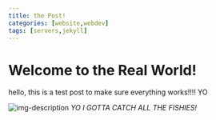 ```yaml
---
title: the Post!
categories: [website,webdev]
tags: [servers,jekyll]
---
```

# Welcome to the Real World!
hello, this is a test post to make sure everything works!!!!
 YO

![img-description](/assets/avatar-photo.png)
_YO I GOTTA CATCH ALL THE FISHIES!_